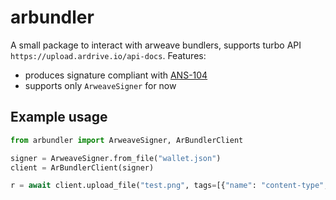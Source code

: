 # arbundler

A small package to interact with arweave bundlers, supports turbo API `https://upload.ardrive.io/api-docs`. 
Features:
- produces signature compliant with [ANS-104](https://github.com/ArweaveTeam/arweave-standards/blob/master/ans/ANS-104.md)
- supports only `ArweaveSigner` for now

## Example usage

```python
from arbundler import ArweaveSigner, ArBundlerClient

signer = ArweaveSigner.from_file("wallet.json")
client = ArBundlerClient(signer)

r = await client.upload_file("test.png", tags=[{"name": "content-type", "value": "image/png"}])
```
